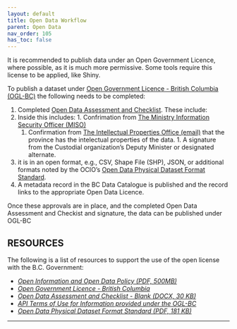 ```yaml
---
layout: default
title: Open Data Workflow
parent: Open Data
nav_order: 105
has_toc: false
---
```

 
It is recommended to publish data under an Open Government Licence, where possible, as it is much more permissive. Some tools require this license to be applied, like Shiny.

To publish a dataset under [Open Government Licence - British Columbia (OGL-BC)](https://www2.gov.bc.ca/gov/content/data/open-data/open-government-licence-bc) the following needs to be completed: 
1. Completed [Open Data Assessment and Checklist](https://www2.gov.bc.ca/assets/gov/data/open-data/open_data_assessment_and_checklist.docx). These include:
  1. Inside this includes:
    1. Confrimation from [The Ministry Information Security Officer (MISO)](https://intranet.gov.bc.ca/intranet/content?id=DC4623F6F1944065B83F70297ED419D7)
	  1. Confirmation from [The Intellectual Properties Office (email)](mailto:QPIPPCopyright@gov.bc.ca) that the province has the intelectual properties of the data.
    1. A signature from the Custodial organization’s Deputy Minister or designated alternate.
1. it is in an open format, e.g., CSV, Shape File (SHP), JSON, or additional formats noted by the OCIO’s [Open Data Physical Dataset Format Standard](https://www2.gov.bc.ca/assets/gov/government/services-for-government-and-broader-public-sector/information-technology-services/standards-files/open_data_physical_dataset_extract.pdf). 
1. A metadata record in the BC Data Catalogue is published and the record links to the appropriate Open Data Licence.

Once these approvals are in place, and the completed Open Data Assessment and Checkist and signature, the data can be published under OGL-BC



## RESOURCES

The following is a list of resources to support the use of the open license with the B.C. Government:

+ [_Open Information and Open Data Policy (PDF, 500MB)_](https://www2.gov.bc.ca/assets/gov/british-columbians-our-governments/services-policies-for-government/information-management-technology/information-privacy/resources/policies-guidelines/open-information-open-data-policy.pdf)
+ [_Open Government Licence - British Columbia_](https://www2.gov.bc.ca/gov/content/data/open-data/open-government-licence-bc)
+ [_Open Data Assessment and Checklist - Blank (DOCX, 30 KB)_](https://www2.gov.bc.ca/assets/gov/data/open-data/open_data_assessment_and_checklist.docx)
+ [_API Terms of Use for Information provided under the OGL-BC_](https://www2.gov.bc.ca/gov/content/data/open-data/api-terms-of-use-for-ogl-information)
+ [_Open Data Physical Dataset Format Standard (PDF, 181 KB)_](http://www2.gov.bc.ca/assets/gov/government/services-for-government-and-broader-public-sector/information-technology-services/standards-files/open_data_physical_dataset_extract.pdf)

-------------------------------------------------------
